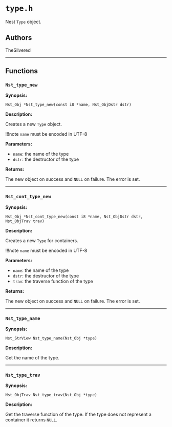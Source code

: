 # `type.h`

Nest `Type` object.

## Authors

TheSilvered

---

## Functions

### `Nst_type_new`

**Synopsis:**

```better-c
Nst_Obj *Nst_type_new(const i8 *name, Nst_ObjDstr dstr)
```

**Description:**

Creates a new `Type` object.

!!!note
    `name` must be encoded in UTF-8

**Parameters:**

- `name`: the name of the type
- `dstr`: the destructor of the type

**Returns:**

The new object on success and `NULL` on failure. The error is set.

---

### `Nst_cont_type_new`

**Synopsis:**

```better-c
Nst_Obj *Nst_cont_type_new(const i8 *name, Nst_ObjDstr dstr, Nst_ObjTrav trav)
```

**Description:**

Creates a new `Type` for containers.

!!!note
    `name` must be encoded in UTF-8

**Parameters:**

- `name`: the name of the type
- `dstr`: the destructor of the type
- `trav`: the traverse function of the type

**Returns:**

The new object on success and `NULL` on failure. The error is set.

---

### `Nst_type_name`

**Synopsis:**

```better-c
Nst_StrView Nst_type_name(Nst_Obj *type)
```

**Description:**

Get the name of the type.

---

### `Nst_type_trav`

**Synopsis:**

```better-c
Nst_ObjTrav Nst_type_trav(Nst_Obj *type)
```

**Description:**

Get the traverse function of the type. If the type does not represent a
container it returns `NULL`.
